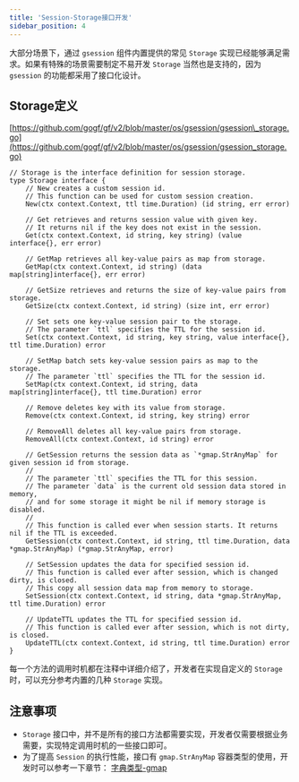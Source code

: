 ```yaml
---
title: 'Session-Storage接口开发'
sidebar_position: 4
---
```


大部分场景下，通过 `gsession` 组件内置提供的常见 `Storage` 实现已经能够满足需求。如果有特殊的场景需要制定不易开发 `Storage` 当然也是支持的，因为 `gsession` 的功能都采用了接口化设计。

## Storage定义

[https://github.com/gogf/gf/v2/blob/master/os/gsession/gsession\_storage.go](https://github.com/gogf/gf/v2/blob/master/os/gsession/gsession_storage.go)

```
// Storage is the interface definition for session storage.
type Storage interface {
	// New creates a custom session id.
	// This function can be used for custom session creation.
	New(ctx context.Context, ttl time.Duration) (id string, err error)

	// Get retrieves and returns session value with given key.
	// It returns nil if the key does not exist in the session.
	Get(ctx context.Context, id string, key string) (value interface{}, err error)

	// GetMap retrieves all key-value pairs as map from storage.
	GetMap(ctx context.Context, id string) (data map[string]interface{}, err error)

	// GetSize retrieves and returns the size of key-value pairs from storage.
	GetSize(ctx context.Context, id string) (size int, err error)

	// Set sets one key-value session pair to the storage.
	// The parameter `ttl` specifies the TTL for the session id.
	Set(ctx context.Context, id string, key string, value interface{}, ttl time.Duration) error

	// SetMap batch sets key-value session pairs as map to the storage.
	// The parameter `ttl` specifies the TTL for the session id.
	SetMap(ctx context.Context, id string, data map[string]interface{}, ttl time.Duration) error

	// Remove deletes key with its value from storage.
	Remove(ctx context.Context, id string, key string) error

	// RemoveAll deletes all key-value pairs from storage.
	RemoveAll(ctx context.Context, id string) error

	// GetSession returns the session data as `*gmap.StrAnyMap` for given session id from storage.
	//
	// The parameter `ttl` specifies the TTL for this session.
	// The parameter `data` is the current old session data stored in memory,
	// and for some storage it might be nil if memory storage is disabled.
	//
	// This function is called ever when session starts. It returns nil if the TTL is exceeded.
	GetSession(ctx context.Context, id string, ttl time.Duration, data *gmap.StrAnyMap) (*gmap.StrAnyMap, error)

	// SetSession updates the data for specified session id.
	// This function is called ever after session, which is changed dirty, is closed.
	// This copy all session data map from memory to storage.
	SetSession(ctx context.Context, id string, data *gmap.StrAnyMap, ttl time.Duration) error

	// UpdateTTL updates the TTL for specified session id.
	// This function is called ever after session, which is not dirty, is closed.
	UpdateTTL(ctx context.Context, id string, ttl time.Duration) error
}
```

每一个方法的调用时机都在注释中详细介绍了，开发者在实现自定义的 `Storage` 时，可以充分参考内置的几种 `Storage` 实现。

## 注意事项

- `Storage` 接口中，并不是所有的接口方法都需要实现，开发者仅需要根据业务需要，实现特定调用时机的一些接口即可。
- 为了提高 `Session` 的执行性能，接口有 `gmap.StrAnyMap` 容器类型的使用，开发时可以参考一下章节： [字典类型-gmap](output/goframe-v2.5-md/组件列表/数据结构/字典类型-gmap)